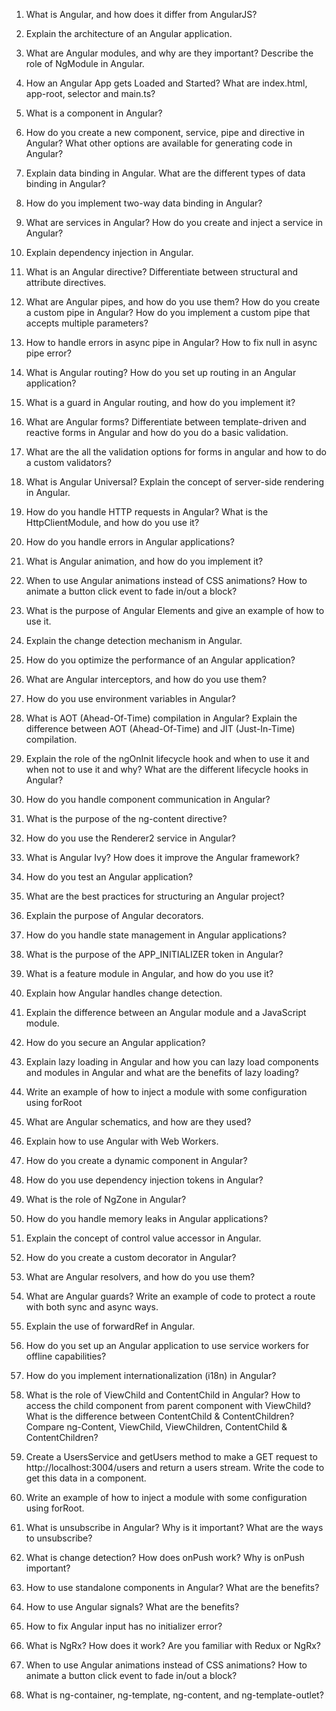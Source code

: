 1. What is Angular, and how does it differ from AngularJS?
2. Explain the architecture of an Angular application.
3. What are Angular modules, and why are they important? Describe the role of NgModule in Angular.
4. How an Angular App gets Loaded and Started? What are index.html, app-root, selector and main.ts?
5. What is a component in Angular?
6. How do you create a new component, service, pipe and directive in Angular? What other options are available for generating code in Angular?
7. Explain data binding in Angular. What are the different types of data binding in Angular?
8. How do you implement two-way data binding in Angular?
9. What are services in Angular? How do you create and inject a service in Angular?


10. Explain dependency injection in Angular.
11. What is an Angular directive? Differentiate between structural and attribute directives.
12. What are Angular pipes, and how do you use them? How do you create a custom pipe in Angular? How do you implement a custom pipe that accepts multiple parameters?
13. How to handle errors in async pipe in Angular? How to fix null in async pipe error?
14. What is Angular routing? How do you set up routing in an Angular application?
15. What is a guard in Angular routing, and how do you implement it?
16. What are Angular forms? Differentiate between template-driven and reactive forms in Angular and how do you do a basic validation.
17. What are the all the validation options for forms in angular and how to do a custom validators?
18. What is Angular Universal? Explain the concept of server-side rendering in Angular.
19. How do you handle HTTP requests in Angular? What is the HttpClientModule, and how do you use it?


20. How do you handle errors in Angular applications?
21. What is Angular animation, and how do you implement it?
22. When to use Angular animations instead of CSS animations? How to animate a button click event to fade in/out a block?
23. What is the purpose of Angular Elements and give an example of how to use it.
24. Explain the change detection mechanism in Angular.
25. How do you optimize the performance of an Angular application?
26. What are Angular interceptors, and how do you use them?
27. How do you use environment variables in Angular?
28. What is AOT (Ahead-Of-Time) compilation in Angular? Explain the difference between AOT (Ahead-Of-Time) and JIT (Just-In-Time) compilation.
29. Explain the role of the ngOnInit lifecycle hook and when to use it and when not to use it and why? What are the different lifecycle hooks in Angular?


30. How do you handle component communication in Angular?
31. What is the purpose of the ng-content directive?
32. How do you use the Renderer2 service in Angular?
33. What is Angular Ivy? How does it improve the Angular framework?
34. How do you test an Angular application?
35. What are the best practices for structuring an Angular project?
36. Explain the purpose of Angular decorators.
37. How do you handle state management in Angular applications?
38. What is the purpose of the APP_INITIALIZER token in Angular?
39. What is a feature module in Angular, and how do you use it?


40. Explain how Angular handles change detection.
41. Explain the difference between an Angular module and a JavaScript module.
42. How do you secure an Angular application?
43. Explain lazy loading in Angular and how you can lazy load components and modules in Angular and what are the benefits of lazy loading?
44. Write an example of how to inject a module with some configuration using forRoot
45. What are Angular schematics, and how are they used?
46. Explain how to use Angular with Web Workers.
47. How do you create a dynamic component in Angular?
48. How do you use dependency injection tokens in Angular?
49. What is the role of NgZone in Angular?


50. How do you handle memory leaks in Angular applications?
51. Explain the concept of control value accessor in Angular.
52. How do you create a custom decorator in Angular?
53. What are Angular resolvers, and how do you use them?
54. What are Angular guards? Write an example of code to protect a route with both sync and async ways.
55. Explain the use of forwardRef in Angular.
56. How do you set up an Angular application to use service workers for offline capabilities?
57. How do you implement internationalization (i18n) in Angular?
58. What is the role of ViewChild and ContentChild in Angular? How to access the child component from parent component with ViewChild? What is the difference between ContentChild & ContentChildren? Compare ng-Content, ViewChild, ViewChildren, ContentChild & ContentChildren?
59. Create a UsersService and getUsers method to make a GET request to http://localhost:3004/users and return a users stream. Write the code to get this data in a component.


60. Write an example of how to inject a module with some configuration using forRoot.
61. What is unsubscribe in Angular? Why is it important? What are the ways to unsubscribe?
62. What is change detection? How does onPush work? Why is onPush important?
63. How to use standalone components in Angular? What are the benefits?
64. How to use Angular signals? What are the benefits?
65. How to fix Angular input has no initializer error?
66. What is NgRx? How does it work? Are you familiar with Redux or NgRx?
67. When to use Angular animations instead of CSS animations? How to animate a button click event to fade in/out a block?
68. What is ng-container, ng-template, ng-content, and ng-template-outlet?